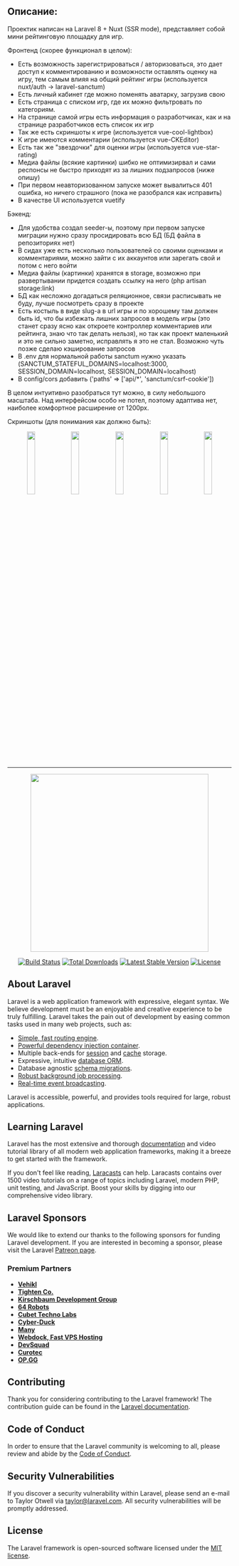 ## Описание:

Проектик написан на Laravel 8 + Nuxt (SSR mode), представляет собой мини рейтинговую площадку для игр.

Фронтенд (скорее функционал в целом):

* Есть возможность зарегистрироваться / авторизоваться, это дает доступ к комментированию и возможности оставлять оценку на игру, тем самым влияя на общий рейтинг игры (используется nuxt/auth -> laravel-sanctum)
* Есть личный кабинет где можно поменять аватарку, загрузив свою
* Есть страница с списком игр, где их можно фильтровать по категориям.
* На странице самой игры есть информация о разработчиках, как и на странице разработчиков есть список их игр
* Так же есть скриншоты к игре (используется vue-cool-lightbox)
* К игре имеются комментарии (используется vue-CKEditor)
* Есть так же "звездочки" для оценки игры (используется vue-star-rating)
* Медиа файлы (всякие картинки) шибко не оптимизирвал и сами респонсы не быстро приходят из за лишних подзапросов (ниже опишу)
* При первом неавторизованном запуске может вывалиться 401 ошибка, но ничего страшного (пока не разобрался как исправить)
* В качестве UI используется vuetify

Бэкенд: 

* Для удобства создал seeder-ы, поэтому при первом запуске миграции нужно сразу просидировать всю БД (БД файла в репозиториях нет)
* В сидах уже есть несколько пользователей со своими оценками и комментариями, можно зайти с их аккаунтов или зарегать свой и потом с него войти
* Медиа файлы (картинки) хранятся в storage, возможно при развертывании придется создать ссылку на него (php artisan storage:link)
* БД как несложно догадаться реляционное, связи расписывать не буду, лучше посмотреть сразу в проекте
* Есть костыль в виде slug-а в url игры и по хорошему там должен быть id, что бы избежать лишних запросов в модель игры (это станет сразу ясно как откроете контроллер комментариев или рейтинга, знаю что так делать нельзя), но так как проект маленький и это не сильно заметно, исправлять я это не стал. Возможно чуть позже сделаю кэширование запросов
* В .env для нормальной работы sanctum нужно указать (SANCTUM_STATEFUL_DOMAINS=localhost:3000, SESSION_DOMAIN=localhost, SESSION_DOMAIN=localhost)
* В config/cors добавить ('paths' => ['api/*', 'sanctum/csrf-cookie'])

В целом интуитивно разобраться тут можно, в силу небольшого масштаба. Над интерфейсом особо не потел, поэтому адаптива нет, наиболее комфортное расширение от 1200px.

Скриншоты (для понимания как должно быть):
<p align="center">
<img width="19%" src="https://sun9-9.userapi.com/impg/lcwfiE8PBvsUThZefpaVEwgu_LRvkVEAR2iodw/prn48tHOnB8.jpg?size=1206x897&quality=96&sign=c92c510024a956af5a4f20a84ecfa907&type=album">
<img width="19%" src="https://sun9-69.userapi.com/impg/PfW4cgaIsAHECWpFWm6whOpJXWiV66Sm-DgrRw/dNFdF-5M0p4.jpg?size=1209x897&quality=96&sign=39d3542fe53308973f1a1723cf2aa1bd&type=album">
<img width="19%" src="https://sun9-63.userapi.com/impg/pUvqW4fHWzldUsfu0Zb6Rw2LvZu5k0fWyEauyA/qAxtndgyVA4.jpg?size=1211x898&quality=96&sign=487444d5ec64cc5de327c006a6ee3890&type=album">
<img width="19%" src="https://sun9-58.userapi.com/impg/QdfIN01CoEacXYw9ZkjfuQlJljz0GnHvDU4z9Q/YW2kSUCPg2s.jpg?size=1209x900&quality=96&sign=efc7977200482b7273aa45f78ee1c024&type=album">
<img width="19%" src="https://sun9-18.userapi.com/impg/0KeuFH8PPaj5CX5TyPhtvbHmag7gx2ftb5FNKg/i5hBdh-eusI.jpg?size=1209x892&quality=96&sign=4fbc266458d4fff57b30f1a35d293b71&type=album">
</p>

<hr />

<p align="center"><a href="https://laravel.com" target="_blank"><img src="https://raw.githubusercontent.com/laravel/art/master/logo-lockup/5%20SVG/2%20CMYK/1%20Full%20Color/laravel-logolockup-cmyk-red.svg" width="400"></a></p>

<p align="center">
<a href="https://travis-ci.org/laravel/framework"><img src="https://travis-ci.org/laravel/framework.svg" alt="Build Status"></a>
<a href="https://packagist.org/packages/laravel/framework"><img src="https://img.shields.io/packagist/dt/laravel/framework" alt="Total Downloads"></a>
<a href="https://packagist.org/packages/laravel/framework"><img src="https://img.shields.io/packagist/v/laravel/framework" alt="Latest Stable Version"></a>
<a href="https://packagist.org/packages/laravel/framework"><img src="https://img.shields.io/packagist/l/laravel/framework" alt="License"></a>
</p>

## About Laravel

Laravel is a web application framework with expressive, elegant syntax. We believe development must be an enjoyable and creative experience to be truly fulfilling. Laravel takes the pain out of development by easing common tasks used in many web projects, such as:

- [Simple, fast routing engine](https://laravel.com/docs/routing).
- [Powerful dependency injection container](https://laravel.com/docs/container).
- Multiple back-ends for [session](https://laravel.com/docs/session) and [cache](https://laravel.com/docs/cache) storage.
- Expressive, intuitive [database ORM](https://laravel.com/docs/eloquent).
- Database agnostic [schema migrations](https://laravel.com/docs/migrations).
- [Robust background job processing](https://laravel.com/docs/queues).
- [Real-time event broadcasting](https://laravel.com/docs/broadcasting).

Laravel is accessible, powerful, and provides tools required for large, robust applications.

## Learning Laravel

Laravel has the most extensive and thorough [documentation](https://laravel.com/docs) and video tutorial library of all modern web application frameworks, making it a breeze to get started with the framework.

If you don't feel like reading, [Laracasts](https://laracasts.com) can help. Laracasts contains over 1500 video tutorials on a range of topics including Laravel, modern PHP, unit testing, and JavaScript. Boost your skills by digging into our comprehensive video library.

## Laravel Sponsors

We would like to extend our thanks to the following sponsors for funding Laravel development. If you are interested in becoming a sponsor, please visit the Laravel [Patreon page](https://patreon.com/taylorotwell).

### Premium Partners

- **[Vehikl](https://vehikl.com/)**
- **[Tighten Co.](https://tighten.co)**
- **[Kirschbaum Development Group](https://kirschbaumdevelopment.com)**
- **[64 Robots](https://64robots.com)**
- **[Cubet Techno Labs](https://cubettech.com)**
- **[Cyber-Duck](https://cyber-duck.co.uk)**
- **[Many](https://www.many.co.uk)**
- **[Webdock, Fast VPS Hosting](https://www.webdock.io/en)**
- **[DevSquad](https://devsquad.com)**
- **[Curotec](https://www.curotec.com/)**
- **[OP.GG](https://op.gg)**

## Contributing

Thank you for considering contributing to the Laravel framework! The contribution guide can be found in the [Laravel documentation](https://laravel.com/docs/contributions).

## Code of Conduct

In order to ensure that the Laravel community is welcoming to all, please review and abide by the [Code of Conduct](https://laravel.com/docs/contributions#code-of-conduct).

## Security Vulnerabilities

If you discover a security vulnerability within Laravel, please send an e-mail to Taylor Otwell via [taylor@laravel.com](mailto:taylor@laravel.com). All security vulnerabilities will be promptly addressed.

## License

The Laravel framework is open-sourced software licensed under the [MIT license](https://opensource.org/licenses/MIT).
